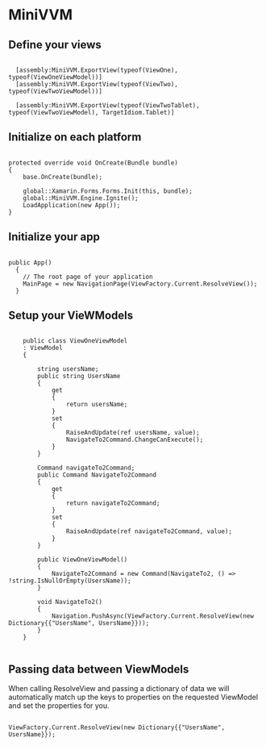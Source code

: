 # MiniVVM

## Define your views

<pre><code>
  [assembly:MiniVVM.ExportView(typeof(ViewOne), typeof(ViewOneViewModel))]
  [assembly:MiniVVM.ExportView(typeof(ViewTwo), typeof(ViewTwoViewModel))]
  
  [assembly:MiniVVM.ExportView(typeof(ViewTwoTablet), typeof(ViewTwoViewModel), TargetIdiom.Tablet)]
</code></pre>

## Initialize on each platform

<pre><code>
protected override void OnCreate(Bundle bundle)
{
    base.OnCreate(bundle);

    global::Xamarin.Forms.Forms.Init(this, bundle);
    global::MiniVVM.Engine.Ignite();
    LoadApplication(new App());
}
</code></pre>

## Initialize your app

<pre><code>
public App()
  {
    // The root page of your application
    MainPage = new NavigationPage(ViewFactory.Current.ResolveView<ViewOneViewModel>());
  }
</code></pre>

## Setup your VieWModels

<pre><code>
    public class ViewOneViewModel
    : ViewModel
    {

        string usersName;
        public string UsersName
        {
            get
            {
                return usersName;
            }
            set
            {
                RaiseAndUpdate(ref usersName, value);
                NavigateTo2Command.ChangeCanExecute();
            }
        }

        Command navigateTo2Command;
        public Command NavigateTo2Command
        {
            get
            {
                return navigateTo2Command;
            }
            set
            {
                RaiseAndUpdate(ref navigateTo2Command, value);
            }
        }

        public ViewOneViewModel()
        {
            NavigateTo2Command = new Command(NavigateTo2, () => !string.IsNullOrEmpty(UsersName));
        }

        void NavigateTo2()
        {
            Navigation.PushAsync(ViewFactory.Current.ResolveView<ViewTwoViewModel>(new Dictionary<string, object>{{"UsersName", UsersName}}));
        }
    }
    
</code></pre>

## Passing data between ViewModels

When calling ResolveView and passing a dictionary of data we will automatically match up the keys to properties on the requested ViewModel and set the properties for you.

<pre><code>
ViewFactory.Current.ResolveView<ViewTwoViewModel>(new Dictionary<string, object>{{"UsersName", UsersName}});
</code></pre>

